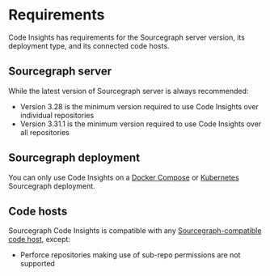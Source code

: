 # Requirements

Code Insights has requirements for the Sourcegraph server version, its deployment type, and its connected code hosts. 

## Sourcegraph server

While the latest version of Sourcegraph server is always recommended: 

- Version 3.28 is the minimum version required to use Code Insights over individual repositories
- Version 3.31.1 is the minimum version required to use Code Insights over all repositories

## Sourcegraph deployment 

You can only use Code Insights on a [Docker Compose](../../admin/deploy/docker-compose/index.md) or [Kubernetes](../../admin/deploy/kubernetes/index.md) Sourcegraph deployment. 

## Code hosts

Sourcegraph Code Insights is compatible with any [Sourcegraph-compatible code host](../../admin/repo/index.md), except: 

* Perforce repositories making use of sub-repo permissions are not supported 
